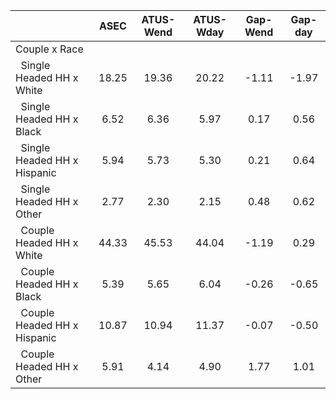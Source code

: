 
|                      |         ASEC |    ATUS-Wend |    ATUS-Wday |     Gap-Wend |      Gap-day |
| -------------------- | :----------: | :----------: | :----------: | :----------: | :----------: |
| Couple x Race        |              |              |              |              |              |
| &nbsp;&nbsp;Single Headed HH x White |        18.25 |        19.36 |        20.22 |        -1.11 |        -1.97 |
| &nbsp;&nbsp;Single Headed HH x Black |         6.52 |         6.36 |         5.97 |         0.17 |         0.56 |
| &nbsp;&nbsp;Single Headed HH x Hispanic |         5.94 |         5.73 |         5.30 |         0.21 |         0.64 |
| &nbsp;&nbsp;Single Headed HH x Other |         2.77 |         2.30 |         2.15 |         0.48 |         0.62 |
| &nbsp;&nbsp;Couple Headed HH x White |        44.33 |        45.53 |        44.04 |        -1.19 |         0.29 |
| &nbsp;&nbsp;Couple Headed HH x Black |         5.39 |         5.65 |         6.04 |        -0.26 |        -0.65 |
| &nbsp;&nbsp;Couple Headed HH x Hispanic |        10.87 |        10.94 |        11.37 |        -0.07 |        -0.50 |
| &nbsp;&nbsp;Couple Headed HH x Other |         5.91 |         4.14 |         4.90 |         1.77 |         1.01 |

